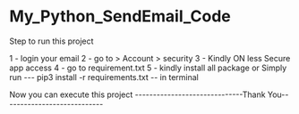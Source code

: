 # My_Python_SendEmail_Code


Step to run this project

1 - login your email 
2 - go to  > Account  > security 
3 - Kindly ON less Secure app access
4 - go to requirement.txt
5 - kindly install all package or Simply run ---  pip3 install -r requirements.txt -- in terminal

Now you can execute this project ------------------------------Thank You----------------------------


